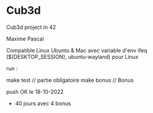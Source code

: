 # Cub3d
Cub3d project in 42 

Maxime
Pascal

Compatible Linux Ubuntu & Mac avec variable d'env 
ifeq ($(DESKTOP_SESSION), ubuntu-wayland) pour Linux

run :

make test   //  partie obligatoire
make bonus  //  Bonus

push OK le 18-10-2022
+ 40 jours avec 4 bonus
